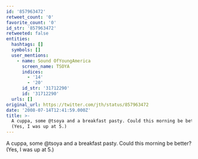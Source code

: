 ```yaml
---
id: '857963472'
retweet_count: '0'
favorite_count: '0'
id_str: '857963472'
retweeted: false
entities:
  hashtags: []
  symbols: []
  user_mentions:
    - name: Sound OfYoungAmerica
      screen_name: TSOYA
      indices:
        - '14'
        - '20'
      id_str: '31712290'
      id: '31712290'
  urls: []
original_url: https://twitter.com/jth/status/857963472
date: '2008-07-14T12:41:59.000Z'
title: >-
  A cuppa, some @tsoya and a breakfast pasty. Could this morning be better?
  (Yes, I was up at 5.)
---
```


A cuppa, some @tsoya and a breakfast pasty. Could this morning be better? (Yes, I was up at 5.)